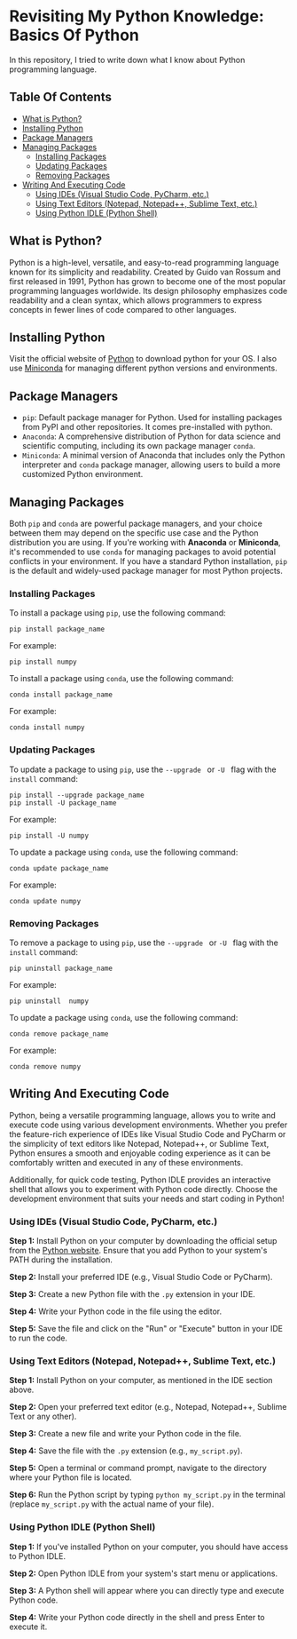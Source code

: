 # Revisiting My Python Knowledge: Basics Of Python

In this repository, I tried to write down what I know about Python programming language.

## Table Of Contents

  - [What is Python?](#what-is-python)
  - [Installing Python](#installing-python)
  - [Package Managers](#package-managers)
  - [Managing Packages](#managing-packages)
    - [Installing Packages](#installing-packages)
    - [Updating Packages](#updating-packages)
    - [Removing Packages](#removing-packages)
  - [Writing And Executing Code](#writing-and-executing-code)
    - [Using IDEs (Visual Studio Code, PyCharm, etc.)](#using-ides-visual-studio-code-pycharm-etc)
    - [Using Text Editors (Notepad, Notepad++, Sublime Text, etc.)](#using-text-editors-notepad-notepad-sublime-text-etc)
    - [Using Python IDLE (Python Shell)](#using-python-idle-python-shell)

## What is Python?

Python is a high-level, versatile, and easy-to-read programming language known for its simplicity and readability. Created by Guido van Rossum and first released in 1991, Python has grown to become one of the most popular programming languages worldwide. Its design philosophy emphasizes code readability and a clean syntax, which allows programmers to express concepts in fewer lines of code compared to other languages.

## Installing Python

Visit the official website of [Python](https://www.python.org/downloads/ "Download Python") to download python for your OS. I also use [Miniconda](https://docs.conda.io/en/main/miniconda.html# "Miniconda") for managing different python versions and environments.

## Package Managers

* `pip`: Default package manager for Python. Used for installing packages from PyPI and other repositories. It comes pre-installed with python.
* `Anaconda`: A comprehensive distribution of Python for data science and scientific computing, including its own package manager `conda`.
* `Miniconda`: A minimal version of Anaconda that includes only the Python interpreter and `conda` package manager, allowing users to build a more customized Python environment.

## Managing Packages

Both `pip` and `conda` are powerful package managers, and your choice between them may depend on the specific use case and the Python distribution you are using. If you're working with **Anaconda** or **Miniconda**, it's recommended to use `conda` for managing packages to avoid potential conflicts in your environment. If you have a standard Python installation, `pip` is the default and widely-used package manager for most Python projects.

### Installing Packages

To install a package using `pip`, use the following command:

```
pip install package_name
```

For example:

```
pip install numpy
```

To install a package using `conda`, use the following command:

```
conda install package_name
```

For example:

```
conda install numpy
```

### Updating Packages

To update a package to using `pip`, use the `--upgrade ` or `-U ` flag with the `install` command:

```
pip install --upgrade package_name
pip install -U package_name
```

For example:

```
pip install -U numpy
```

To update a package using `conda`, use the following command:

```
conda update package_name
```

For example:

```
conda update numpy
```

### Removing Packages

To remove a package to using `pip`, use the `--upgrade ` or `-U ` flag with the `install` command:

```
pip uninstall package_name
```

For example:

```
pip uninstall  numpy
```

To update a package using `conda`, use the following command:

```
conda remove package_name
```

For example:

```
conda remove numpy
```

## Writing And Executing Code

Python, being a versatile programming language, allows you to write and execute code using various development environments. Whether you prefer the feature-rich experience of IDEs like Visual Studio Code and PyCharm or the simplicity of text editors like Notepad, Notepad++, or Sublime Text, Python ensures a smooth and enjoyable coding experience as it can be comfortably written and executed in any of these environments.

Additionally, for quick code testing, Python IDLE provides an interactive shell that allows you to experiment with Python code directly. Choose the development environment that suits your needs and start coding in Python!

### Using IDEs (Visual Studio Code, PyCharm, etc.)

**Step 1:** Install Python on your computer by downloading the official setup from the [Python website](https://www.python.org/downloads/ "Download Python"). Ensure that you add Python to your system's PATH during the installation.

**Step 2:** Install your preferred IDE (e.g., Visual Studio Code or PyCharm).

**Step 3:** Create a new Python file with the `.py` extension in your IDE.

**Step 4:** Write your Python code in the file using the editor.

**Step 5:** Save the file and click on the "Run" or "Execute" button in your IDE to run the code.

### Using Text Editors (Notepad, Notepad++, Sublime Text, etc.)

**Step 1:** Install Python on your computer, as mentioned in the IDE section above.

**Step 2:** Open your preferred text editor (e.g., Notepad, Notepad++, Sublime Text or any other).

**Step 3:** Create a new file and write your Python code in the file.

**Step 4:** Save the file with the `.py` extension (e.g., `my_script.py`).

**Step 5:** Open a terminal or command prompt, navigate to the directory where your Python file is located.

**Step 6:** Run the Python script by typing `python my_script.py` in the terminal (replace `my_script.py` with the actual name of your file).

### Using Python IDLE (Python Shell)

**Step 1:** If you've installed Python on your computer, you should have access to Python IDLE.

**Step 2:** Open Python IDLE from your system's start menu or applications.

**Step 3:** A Python shell will appear where you can directly type and execute Python code.

**Step 4:** Write your Python code directly in the shell and press Enter to execute it.
